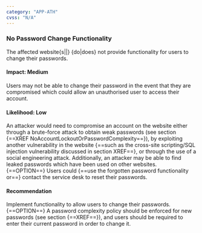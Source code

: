 ```yaml
---
category: "APP-ATH"
cvss: "N/A"
---
```

### No Password Change Functionality
The affected website{s||} {do|does} not provide functionality for users to change their passwords.
#### Impact: Medium
Users may not be able to change their password in the event that they are compromised which could allow an unauthorised user to access their account.
#### Likelihood: Low
An attacker would need to compromise an account on the website either through a brute-force attack to obtain weak passwords (see section {==XREF NoAccountLockoutOrPasswordComplexity==}), by exploiting another vulnerability in the website {==such as the cross-site scripting/SQL injection vulnerability discussed in section XREF==}, or through the use of a social engineering attack. Additionally, an attacker may be able to find leaked passwords which have been used on other websites.  {==OPTION==} Users could {==use the forgotten password functionality or==} contact the service desk to reset their passwords.
#### Recommendation
Implement functionality to allow users to change their passwords. {==OPTION==} A password complexity policy should be enforced for new passwords (see section {==XREF==}), and users should be required to enter their current password in order to change it.
